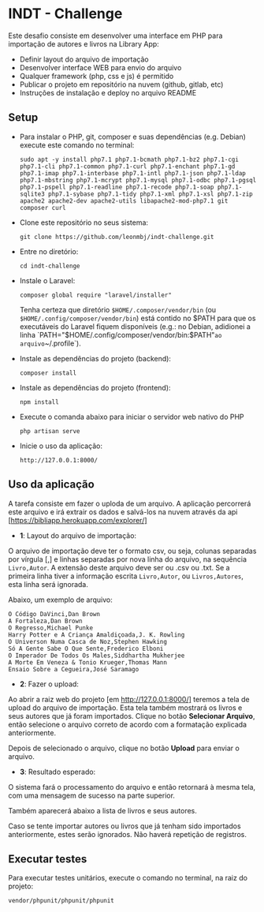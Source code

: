 # INDT - Challenge

Este desafio consiste em desenvolver uma interface em PHP para importação de autores e
livros na Library App:
- Definir layout do arquivo de importação
- Desenvolver interface WEB para envio do arquivo
- Qualquer framework (php, css e js) é permitido
- Publicar o projeto em repositório na nuvem (github, gitlab, etc)
- Instruções de instalação e deploy no arquivo README

## Setup

- Para instalar o PHP, git, composer e suas dependências (e.g. Debian) execute este comando no terminal:

      sudo apt -y install php7.1 php7.1-bcmath php7.1-bz2 php7.1-cgi php7.1-cli php7.1-common php7.1-curl php7.1-enchant php7.1-gd php7.1-imap php7.1-interbase php7.1-intl php7.1-json php7.1-ldap php7.1-mbstring php7.1-mcrypt php7.1-mysql php7.1-odbc php7.1-pgsql php7.1-pspell php7.1-readline php7.1-recode php7.1-soap php7.1-sqlite3 php7.1-sybase php7.1-tidy php7.1-xml php7.1-xsl php7.1-zip apache2 apache2-dev apache2-utils libapache2-mod-php7.1 git composer curl

- Clone este repositório no seus sistema:

      git clone https://github.com/leonmbj/indt-challenge.git

- Entre no diretório:

      cd indt-challenge

- Instale o Laravel:

      composer global require "laravel/installer"
    
    Tenha certeza que diretório `$HOME/.composer/vendor/bin`  (ou `$HOME/.config/composer/vendor/bin`) está contido no $PATH para que os executáveis do Laravel fiquem disponíveis (e.g.: no Debian, adidionei a linha `PATH="$HOME/.config/composer/vendor/bin:$PATH"` ao arquivo `~/.profile`).

- Instale as dependências do projeto (backend):

      composer install
    
- Instale as dependências do projeto (frontend):
    
      npm install
    
- Execute o comanda abaixo para iniciar o servidor web nativo do PHP

      php artisan serve

- Inicie o uso da aplicação:

      http://127.0.0.1:8000/
    
## Uso da aplicação

A tarefa consiste em fazer o uploda de um arquivo. A aplicação percorrerá este arquivo e irá extrair os dados e salvá-los na nuvem através da api [https://bibliapp.herokuapp.com/explorer/]

- **1**: Layout do arquivo de importação:

O arquivo de importação deve ter o formato csv, ou seja, colunas separadas por vírgula [,] e linhas separadas por nova linha do arquivo, na sequência `Livro,Autor`.  A extensão deste arquivo deve ser ou .csv ou .txt. Se a primeira linha tiver a informação escrita `Livro,Autor`, ou `Livros,Autores`, esta linha será ignorada. 
  
Abaixo, um exemplo de arquivo:
  
        
    O Código DaVinci,Dan Brown
    A Fortaleza,Dan Brown
    O Regresso,Michael Punke
    Harry Potter e A Criança Amaldiçoada,J. K. Rowling
    O Universon Numa Casca de Noz,Stephen Hawking
    Só A Gente Sabe O Que Sente,Frederico Elboni
    O Imperador De Todos Os Males,Siddhartha Mukherjee
    A Morte Em Veneza & Tonio Krueger,Thomas Mann
    Ensaio Sobre a Cegueira,José Saramago
    


- **2**: Fazer o upload:

Ao abrir a raiz web do projeto [em http://127.0.0.1:8000/] teremos a tela de upload do arquivo de importação. Esta tela também mostrará os livros e seus autores que já foram importados. Clique no botão **Selecionar Arquivo**, então selecione o arquivo correto de acordo com a formatação explicada anteriormente.

Depois de selecionado o arquivo, clique no botão **Upload** para enviar o arquivo.

- **3**: Resultado esperado:

O sistema fará o processamento do arquivo e então retornará à mesma tela, com uma mensagem de sucesso na parte superior.

Também aparecerá abaixo a lista de livros e seus autores.

Caso se tente importar autores ou livros que já tenham sido importados anteriormente, estes serão ignorados. Não haverá repetição de registros.

    
## Executar testes

Para executar testes unitários, execute o comando no terminal, na raiz do projeto:

    vendor/phpunit/phpunit/phpunit
